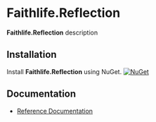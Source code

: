 # Faithlife.Reflection

**Faithlife.Reflection** description

## Installation

Install **Faithlife.Reflection** using NuGet. [![NuGet](https://img.shields.io/nuget/v/Faithlife.Reflection.svg)](https://www.nuget.org/packages/Faithlife.Reflection)

## Documentation

* [Reference Documentation](Faithlife.Reflection.md)
